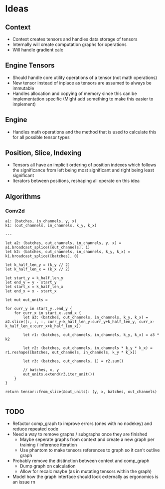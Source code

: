 # Ideas

## Context

- Context creates tensors and handles data storage of tensors
- Internally will create computation graphs for operations
- Will handle gradient calc

## Engine Tensors
 
- Should handle core utility operations of a tensor (not math operations)
- New tensor instead of inplace as tensors are assumed to always be immutable
- Handles allocation and copying of memory since this can be implementation specific (Might add something to make this easier to implement)

## Engine

- Handles math operations and the method that is used to calculate this for all possible tensor types

## Position, Slice, Indexing

- Tensors all have an implicit ordering of position indexes which follows the significance from left being most significant and right being least significant
- Iterators between positions, reshaping all operate on this idea

## Algorithms

### Conv2d
```
a1: (batches, in_channels, y, x)
k1: (out_channels, in_channels, k_y, k_x)

---

let a2: (batches, out_channels, in_channels, y, x) = a1.broadcast_splice([out_channels], 1)
let k2: (batches, out_channels, in_channels, k_y, k_x) = k1.broadcast_splice([batches], 0)

let k_half_len_y = (k_y // 2)
let k_half_len_x = (k_x // 2)

let start_y = k_half_len_y
let end_y = y - start_y
let start_x = k_half_len_x
let end_x = x - start_x

let mut out_units = 

for curr_y in start_y..end_y {
    for curr_x in start_x..end_x {
        let a3: (batches, out_channels, in_channels, k_y, k_x) = a2.slice([:, :, :, curr_y-k_half_len_y:curr_y+k_half_len_y, curr_x-k_half_len_x:curr_x+k_half_len_x])

        let r1: (batches, out_channels, in_channels, k_y, k_x) = a3 * k2

        let r2: (batches, out_channels, in_channels * k_y * k_x) = r1.reshape([batches, out_channels, in_channels, k_y * k_x])

        let r3: (batches, out_channels, 1) = r2.sum()

        // batches, x, y
        out_units.extend(r3.iter_unit())
    }
}

return tensor::from_slice(&out_units): (y, x, batches, out_channels)


```

## TODO

- Refactor comp_graph to improve errors (ones with no nodekey) and reduce repeated code
- Need a way to remove graphs / subgraphs once they are finished 
    - Maybe seperate graphs from context and create a new graph per training / inference iteration
    - Use phantom to make tensors references to graph so it can't outlive graph
- Probably remove the distinction between context and comp_graph
    - Dump graph on calculation
    - Allow for recalc maybe (as in mutating tensors within the graph)
- Model how the graph interface should look externally as ergonomics is an issue rn